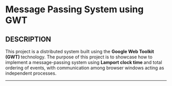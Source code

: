 # Message Passing System using GWT

## DESCRIPTION
<p>
This project is a distributed system built using the <strong> Google Web Toolkit (GWT) </strong> technology. 
The purpose of this project is to showcase how to implement a message-passing system using <strong> Lamport clock time </strong>
and total ordering of events, with communication among browser windows acting as independent processes. </p>

---

